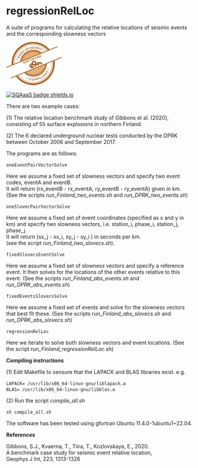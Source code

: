# regressionRelLoc
A suite of programs for calculating the relative locations of seismic events and the corresponding slowness vectors

[![SQAaaS badge](https://github.com/EOSC-synergy/SQAaaS/raw/master/badges/badges_150x116/badge_software_bronze.png)](https://api.eu.badgr.io/public/assertions/ncpA6jz6S9ajG8uvSar2rg "SQAaaS bronze badge achieved")  

[![SQAaaS badge shields.io](https://img.shields.io/badge/sqaaas%20software-bronze-e6ae77)](https://api.eu.badgr.io/public/assertions/ncpA6jz6S9ajG8uvSar2rg "SQAaaS bronze badge achieved")  

There are two example cases:  

(1) The relative location benchmark study of Gibbons et al. (2020), consisting of 55 surface explosions in northern Finland.  

(2) The 6 declared underground nuclear tests conducted by the DPRK between October 2006 and September 2017.  

The programs are as follows:  

```
oneEventPairVectorSolve
```
Here we assume a fixed set of slowness vectors and specify two event codes, eventA and eventB.  
It will return (rx_eventB - rx_eventA, ry_eventB - ry_eventA) given in km.  
(See the scripts *run_Finland_two_events.sh* and *run_DPRK_two_events.sh*)  

```
oneSlovecPairVectorSolve
```
Here we assume a fixed set of event coordinates (specified as x and y in km) and specify two slowness vectors, i.e. station_i, phase_i, station_j, phase_j.  
It will return (sx_j - sx_i, sy_j - sy_i ) in seconds per km.  
(see the script *run_Finland_two_slovecs.sh*).  

```
fixedSlovecsEventSolve
```
Here we assume a fixed set of slowness vectors and specify a reference event. It then solves for the locations of the other events relative to this event.
(See the scripts *run_Finland_abs_events.sh* and *run_DPRK_abs_events.sh*)  

```
fixedEventsSlovecsSolve
```
Here we assume a fixed set of events and solve for the slowness vectors that best fit these.
(See the scripts *run_Finland_abs_slovecs.sh* and *run_DPRK_abs_slovecs.sh*)  

```
regressionRelLoc
```
Here we iterate to solve both slowness vectors and event locations.
(See the script *run_Finland_regressionRelLoc.sh*)




**Compiling instructions**  

(1) Edit Makefile to sensure that the LAPACK and BLAS libraries exist. e.g.  

```
LAPACK= /usr/lib/x86_64-linux-gnu/liblapack.a
BLAS= /usr/lib/x86_64-linux-gnu/libblas.a
```

(2) Run the script *compile_all.sh*  

```
sh compile_all.sh
```

The software has been tested using gfortran Ubuntu 11.4.0-1ubuntu1~22.04.



**References**  

Gibbons, S.J., Kvaerna, T., Tiira, T., Kozlovskaya, E., 2020.  
A benchmark case study for seismic event relative location,  
Geophys J Int, 223, 1313-1326  

